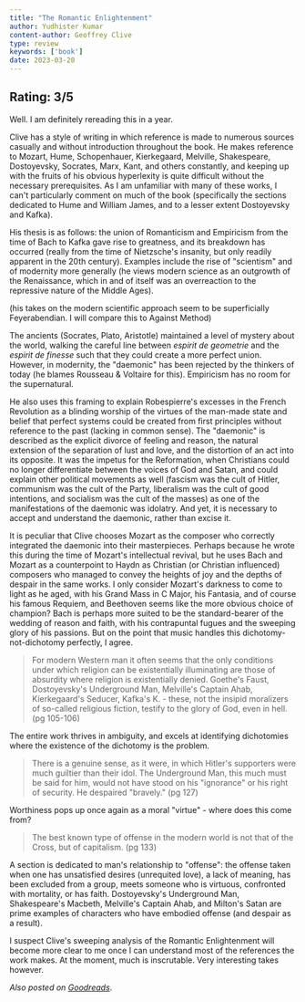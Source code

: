 ```yaml
---
title: "The Romantic Enlightenment"
author: Yudhister Kumar
content-author: Geoffrey Clive
type: review
keywords: ['book']
date: 2023-03-20
---
```

## Rating: **3/5**

Well. I am definitely rereading this in a year. 

Clive has a style of writing in which reference is made to numerous sources casually and without introduction throughout the book. He makes reference to Mozart, Hume, Schopenhauer, Kierkegaard, Melville, Shakespeare, Dostoyevsky, Socrates, Marx, Kant, and others constantly, and keeping up with the fruits of his obvious hyperlexity is quite difficult without the necessary prerequisites. As I am unfamiliar with many of these works, I can't particularly comment on much of the book (specifically the sections dedicated to Hume and William James, and to a lesser extent Dostoyevsky and Kafka). 

His thesis is as follows: the union of Romanticism and Empiricism from the time of Bach to Kafka gave rise to greatness, and its breakdown has occurred (really from the time of Nietzsche's insanity, but only readily apparent in the 20th century). Examples include the rise of "scientism" and of modernity more generally (he views modern science as an outgrowth of the Renaissance, which in and of itself was an overreaction to the repressive nature of the Middle Ages). 

(his takes on the modern scientific approach seem to be superficially Feyerabendian. I will compare this to Against Method)

The ancients (Socrates, Plato, Aristotle) maintained a level of mystery about the world, walking the careful line between *espirit de geometrie* and the *espirit de finesse* such that they could create a more perfect union. However, in modernity, the "daemonic" has been rejected by the thinkers of today (he blames Rousseau & Voltaire for this). Empiricism has no room for the supernatural.

He also uses this framing to explain Robespierre's excesses in the French Revolution as a blinding worship of the virtues of the man-made state and belief that perfect systems could be created from first principles without reference to the past (lacking in common sense). The "daemonic" is described as the explicit divorce of feeling and reason, the natural extension of the separation of lust and love, and the distortion of an act into its opposite. It was the impetus for the Reformation, when Christians could no longer differentiate between the voices of God and Satan, and could explain other political movements as well (fascism was the cult of Hitler, communism was the cult of the Party, liberalism was the cult of good intentions, and socialism was the cult of the masses) as one of the manifestations of the daemonic was idolatry. And yet, it is necessary to accept and understand the daemonic, rather than excise it. 

It is peculiar that Clive chooses Mozart as the composer who correctly integrated the daemonic into their masterpieces. Perhaps because he wrote this during the time of Mozart's intellectual revival, but he uses Bach and Mozart as a counterpoint to Haydn as Christian (or Christian influenced) composers who managed to convey the heights of joy and the depths of despair in the same works. I only consider Mozart's darkness to come to light as he aged, with his Grand Mass in C Major, his Fantasia, and of course his famous Requiem, and Beethoven seems like the more obvious choice of champion? Bach is perhaps more suited to be the standard-bearer of the wedding of reason and faith, with his contrapuntal fugues and the sweeping glory of his passions. But on the point that music handles this dichotomy-not-dichotomy perfectly, I agree. 

> For modern Western man it often seems that the only conditions under which religion can be existentially illuminating are those of absurdity where religion is existentially denied. Goethe's Faust, Dostoyevsky's Underground Man, Melville's Captain Ahab, Kierkegaard's Seducer, Kafka's K. - these, not the insipid moralizers of so-called religious fiction, testify to the glory of God, even in hell. (pg 105-106) 

The entire work thrives in ambiguity, and excels at identifying dichotomies where the existence of the dichotomy is the problem. 

> There is a genuine sense, as it were, in which Hitler's supporters were much guiltier than their idol. The Underground Man, this much must be said for him, would not have stood on his "ignorance" or his right of security. He despaired "bravely." (pg 127)

Worthiness pops up once again as a moral "virtue" - where does this come from?

> The best known type of offense in the modern world is not that of the Cross, but of capitalism. (pg 133) 

A section is dedicated to man's relationship to "offense": the offense taken when one has unsatisfied desires (unrequited love), a lack of meaning, has been excluded from a group, meets someone who is virtuous, confronted with mortality, or has faith. Dostoyevsky's Underground Man, Shakespeare's Macbeth, Melville's Captain Ahab, and Milton's Satan are prime examples of characters who have embodied offense (and despair as a result).

I suspect Clive's sweeping analysis of the Romantic Enlightenment will become more clear to me once I can understand most of the references the work makes. At the moment, much is inscrutable. Very interesting takes however.

*Also posted on [Goodreads](https://www.goodreads.com/review/show/5388199748)*. 
